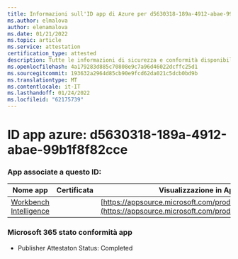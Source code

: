 ```yaml
---
title: Informazioni sull'ID app di Azure per d5630318-189a-4912-abae-99b1f8f82cce
ms.author: elmalova
author: elenamalova
ms.date: 01/21/2022
ms.topic: article
ms.service: attestation
certification_type: attested
description: Tutte le informazioni di sicurezza e conformità disponibili per d5630318-189a-4912-abae-99b1f8f82cce.
ms.openlocfilehash: 4a179283d885c70808e9c7a96d46022dcffc25d1
ms.sourcegitcommit: 193632a2964d85cb90e9fcd62da021c5dcb0bd9b
ms.translationtype: MT
ms.contentlocale: it-IT
ms.lasthandoff: 01/24/2022
ms.locfileid: "62175739"
---
```

# <a name="azure-app-id-d5630318-189a-4912-abae-99b1f8f82cce"></a>ID app azure: d5630318-189a-4912-abae-99b1f8f82cce


### <a name="apps-associated-with-this-id"></a>App associate a questo ID:
| **Nome app** | **Certificata** | **Visualizzazione in AppSource** |
|--------------|---------------|-----------------------|
| [Workbench Intelligence](https://docs.microsoft.com/microsoft-365-app-certification/forward/WA200002705) |  | [https://appsource.microsoft.com/product/office/WA200002705](https://appsource.microsoft.com/product/office/WA200002705) |

### <a name="microsoft-365-app-compliance-status"></a>Microsoft 365 stato conformità app
- Publisher Attestaton Status: Completed
